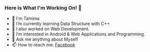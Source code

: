 ### Here is What I'm Working On! 👋
- 👋 I'm Tamima 
- 🔭 I’m currently learning  Data Structure with C++ 
- 🌱 I also worked on Web Development.
- 👀 I’m interested in Android & Web Applications and Programming.
- 💬 Ask me anything about Myself
- 📫 How to reach me: [Facebook](https://www.facebook.com/Miss.Tamima.Chowdhury)
